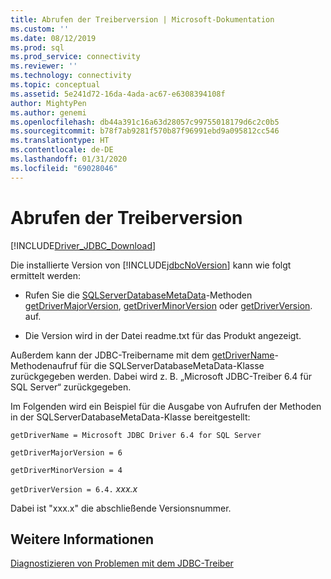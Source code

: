 ```yaml
---
title: Abrufen der Treiberversion | Microsoft-Dokumentation
ms.custom: ''
ms.date: 08/12/2019
ms.prod: sql
ms.prod_service: connectivity
ms.reviewer: ''
ms.technology: connectivity
ms.topic: conceptual
ms.assetid: 5e241d72-16da-4ada-ac67-e6308394108f
author: MightyPen
ms.author: genemi
ms.openlocfilehash: db44a391c16a63d28057c99755018179d6c2c0b5
ms.sourcegitcommit: b78f7ab9281f570b87f96991ebd9a095812cc546
ms.translationtype: HT
ms.contentlocale: de-DE
ms.lasthandoff: 01/31/2020
ms.locfileid: "69028046"
---
```

# <a name="getting-the-driver-version"></a>Abrufen der Treiberversion
[!INCLUDE[Driver_JDBC_Download](../../includes/driver_jdbc_download.md)]

  Die installierte Version von [!INCLUDE[jdbcNoVersion](../../includes/jdbcnoversion_md.md)] kann wie folgt ermittelt werden:  
  
-   Rufen Sie die [SQLServerDatabaseMetaData](../../connect/jdbc/reference/sqlserverdatabasemetadata-class.md)-Methoden [getDriverMajorVersion](../../connect/jdbc/reference/getdrivermajorversion-method-sqlserverdatabasemetadata.md), [getDriverMinorVersion](../../connect/jdbc/reference/getdriverminorversion-method-sqlserverdatabasemetadata.md) oder [getDriverVersion](../../connect/jdbc/reference/getdriverversion-method-sqlserverdatabasemetadata.md). auf.  
  
-   Die Version wird in der Datei readme.txt für das Produkt angezeigt.  
  
 Außerdem kann der JDBC-Treibername mit dem [getDriverName](../../connect/jdbc/reference/getdrivername-method-sqlserverdatabasemetadata.md)-Methodenaufruf für die SQLServerDatabaseMetaData-Klasse zurückgegeben werden. Dabei wird z. B. „Microsoft JDBC-Treiber 6.4 für SQL Server“ zurückgegeben.  
  
 Im Folgenden wird ein Beispiel für die Ausgabe von Aufrufen der Methoden in der SQLServerDatabaseMetaData-Klasse bereitgestellt:  
  
 `getDriverName = Microsoft JDBC Driver 6.4 for SQL Server`  
  
 `getDriverMajorVersion = 6`  
  
 `getDriverMinorVersion = 4`  
  
 `getDriverVersion = 6.4.` *xxx.x*  
  
 Dabei ist "xxx.x" die abschließende Versionsnummer.  
  
## <a name="see-also"></a>Weitere Informationen  
 [Diagnostizieren von Problemen mit dem JDBC-Treiber](../../connect/jdbc/diagnosing-problems-with-the-jdbc-driver.md)  
  
  
